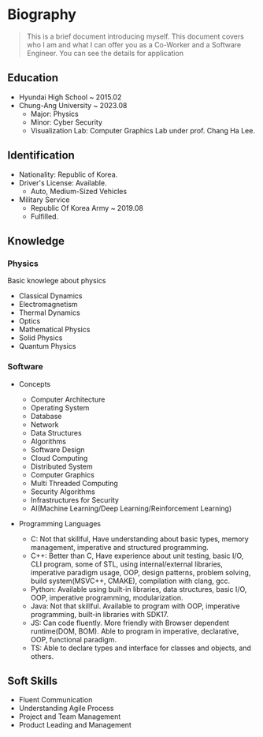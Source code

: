 # Biography
> This is a brief document introducing myself.
This document covers who I am and what I can offer you as a Co-Worker and a Software Engineer. You can see the details for application

## Education
- Hyundai High School ~ 2015.02
- Chung-Ang University ~ 2023.08
  - Major: Physics
  - Minor: Cyber Security
  - Visualization Lab: Computer Graphics Lab under prof. Chang Ha Lee.

## Identification
- Nationality: Republic of Korea.
- Driver's License: Available.
  - Auto, Medium-Sized Vehicles
- Military Service
  - Republic Of Korea Army ~ 2019.08
  - Fulfilled.

## Knowledge
### Physics  
Basic knowlege about physics
- Classical Dynamics
- Electromagnetism
- Thermal Dynamics
- Optics
- Mathematical Physics
- Solid Physics
- Quantum Physics

### Software
- Concepts
  - Computer Architecture
  - Operating System
  - Database
  - Network
  - Data Structures
  - Algorithms
  - Software Design
  - Cloud Computing
  - Distributed System
  - Computer Graphics
  - Multi Threaded Computing
  - Security Algorithms
  - Infrastructures for Security
  - AI(Machine Learning/Deep Learning/Reinforcement Learning)

- Programming Languages
  - C: Not that skillful, Have understanding about basic types, memory management, imperative and structured programming.
  - C++: Better than C, Have experience about unit testing, basic I/O, CLI program, some of STL, using internal/external libraries, imperative paradigm usage, OOP, design patterns, problem solving, build system(MSVC++, CMAKE), compilation with clang, gcc. 
  - Python: Available using built-in libraries, data structures, basic I/O, OOP, imperative programming, modularization.
  - Java: Not that skillful. Available to program with OOP, imperative programming, built-in libraries with SDK17.
  - JS: Can code fluently. More friendly with Browser dependent runtime(DOM, BOM). Able to program in imperative, declarative, OOP, functional paradigm. 
  - TS: Able to declare types and interface for classes and objects, and others.


## Soft Skills
- Fluent Communication
- Understanding Agile Process
- Project and Team Management
- Product Leading and Management
